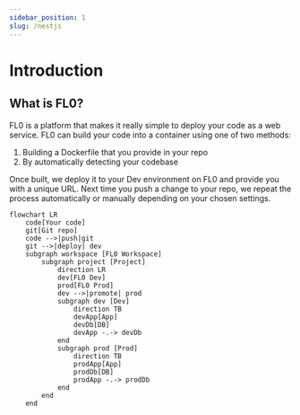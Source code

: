 ```yaml
---
sidebar_position: 1
slug: /nestjs
---
```


# Introduction

## What is FL0?

FL0 is a platform that makes it really simple to deploy your code as a web service.
FL0 can build your code into a container using one of two methods:

1. Building a Dockerfile that you provide in your repo
2. By automatically detecting your codebase

Once built, we deploy it to your Dev environment on FL0 and provide you with a unique URL.
Next time you push a change to your repo, we repeat the process automatically or manually depending on your chosen settings.

```mermaid
flowchart LR
    code[Your code]
    git[Git repo]
    code -->|push|git
    git -->|deploy| dev
    subgraph workspace [FL0 Workspace]
        subgraph project [Project]
            direction LR
            dev[FL0 Dev]
            prod[FL0 Prod]
            dev -->|promote| prod
            subgraph dev [Dev]
                direction TB
                devApp[App]
                devDb[DB]
                devApp -.-> devDb
            end
            subgraph prod [Prod]
                direction TB
                prodApp[App]
                prodDb[DB]
                prodApp -.-> prodDb
            end
        end
    end
```
